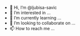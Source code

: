 - 👋 Hi, I’m @ljubisa-savic
- 👀 I’m interested in ...
- 🌱 I’m currently learning ...
- 💞️ I’m looking to collaborate on ...
- 📫 How to reach me ...


